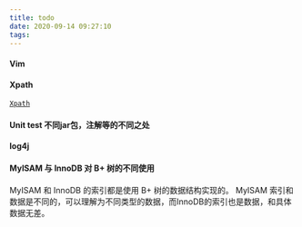 ```yaml
---
title: todo
date: 2020-09-14 09:27:10
tags:
---
```


#### Vim
#### Xpath
[`Xpath`](https://www.freeformatter.com/xpath-tester.html#ad-output)

#### Unit test 不同jar包，注解等的不同之处
#### log4j


#### MyISAM 与 InnoDB 对 B+ 树的不同使用
MyISAM 和 InnoDB 的索引都是使用 B+ 树的数据结构实现的。
MyISAM 索引和数据是不同的，可以理解为不同类型的数据，而InnoDB的索引也是数据，和具体数据无差。